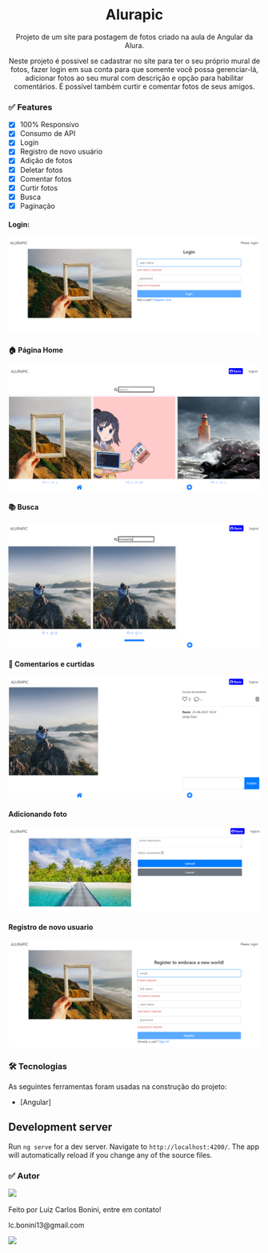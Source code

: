 
<h1 align="center">Alurapic</a>
</h1>

<p align="center">Projeto de um site para postagem de fotos criado na aula de Angular da Alura.</p>
<p align="center">Neste projeto é possivel se cadastrar no site para ter o seu próprio mural de fotos, fazer login em sua conta para que somente você possa gerenciar-lá, adicionar fotos ao seu mural com descrição e opção para habilitar comentários. É possível também curtir e comentar fotos de seus amigos.</p>


### ✅ Features

- [x] 100% Responsivo
- [x] Consumo de API
- [x] Login
- [x] Registro de novo usuário
- [x] Adição de fotos
- [x] Deletar fotos
- [x] Comentar fotos
- [x] Curtir fotos
- [x] Busca
- [x] Paginação

#### Login:

![Login](https://github.com/LuizCBonini/Alura-Angular/blob/main/src/assets/img/login.png)

#### 🏠 Página Home

![Início](https://github.com/LuizCBonini/Alura-Angular/blob/main/src/assets/img/home.png)

#### 📚 Busca

![Busca](https://github.com/LuizCBonini/Alura-Angular/blob/main/src/assets/img/busca.png)

#### 📧 Comentarios e curtidas

![coments](https://github.com/LuizCBonini/Alura-Angular/blob/main/src/assets/img/comentario.png)

#### Adicionando foto

![add foto](https://github.com/LuizCBonini/Alura-Angular/blob/main/src/assets/img/addimg.png)

#### Registro de novo usuario

![Register](https://github.com/LuizCBonini/Alura-Angular/blob/main/src/assets/img/registro.png)

</div>

### 🛠 Tecnologias

As seguintes ferramentas foram usadas na construção do projeto:

- [Angular]


## Development server

Run `ng serve` for a dev server. Navigate to `http://localhost:4200/`. The app will automatically reload if you change any of the source files.


### ✅ Autor

<img src="https://github.com/LuizCBonini.png" width="100px;"/>


Feito por Luiz Carlos Bonini, entre em contato!
<div>
  <p>lc.bonini13@gmail.com</p>
    <a href="https://www.linkedin.com/in/dev-luiz-carlos/" target="_blank"><img src="https://img.shields.io/badge/-LinkedIn-%230077B5?style=for-the-badge&logo=linkedin&logoColor=white" target="_blank"></a> 
 </div>
